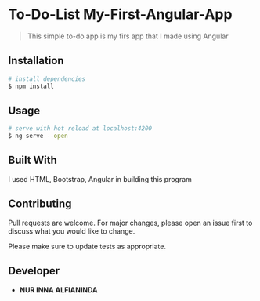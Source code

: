# To-Do-List My-First-Angular-App

> This simple to-do app is my firs app that I made using Angular

## Installation

```bash
# install dependencies
$ npm install
```

## Usage

```bash
# serve with hot reload at localhost:4200
$ ng serve --open
```

## Built With

I used HTML, Bootstrap, Angular in building this program

## Contributing

Pull requests are welcome. For major changes, please open an issue first to discuss what you would like to change.

Please make sure to update tests as appropriate.

## Developer

- **NUR INNA ALFIANINDA**
